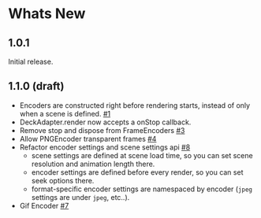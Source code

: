 # Whats New

## 1.0.1

Initial release.

## 1.1.0 (draft)

- Encoders are constructed right before rendering starts, instead of only when a scene is defined. [#1](https://github.com/uber/hubble.gl/pull/1)
- DeckAdapter.render now accepts a onStop callback.
- Remove stop and dispose from FrameEncoders [#3](https://github.com/uber/hubble.gl/pull/3)
- Allow PNGEncoder transparent frames [#4](https://github.com/uber/hubble.gl/pull/4)
- Refactor encoder settings and scene settings api [#8](https://github.com/uber/hubble.gl/pull/8)
  - scene settings are defined at scene load time, so you can set scene resolution and animation length there.
  - encoder settings are defined before every render, so you can set seek options there.
  - format-specific encoder settings are namespaced by encoder (`jpeg` settings are under `jpeg`, etc..).
- Gif Encoder [#7](https://github.com/uber/hubble.gl/pull/7)
